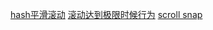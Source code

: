 [hash平滑滚动](https://www.zhangxinxu.com/wordpress/2018/10/scroll-behavior-scrollintoview-%e5%b9%b3%e6%bb%91%e6%bb%9a%e5%8a%a8/)
[滚动达到极限时候行为](https://www.zhangxinxu.com/wordpress/2020/01/css-overscroll-behavior/)
[scroll snap](https://www.zhangxinxu.com/wordpress/2018/11/know-css-scroll-snap/)